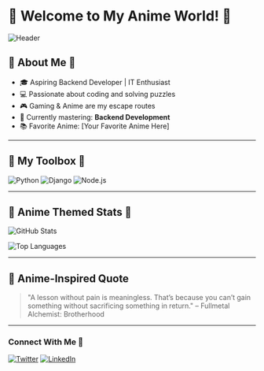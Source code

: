 # 🌸 Welcome to My Anime World! 🌸

![Header](https://your-image-link-here.com)

## 🌟 About Me 🌟
- 🎓 Aspiring Backend Developer | IT Enthusiast
- 💻 Passionate about coding and solving puzzles
- 🎮 Gaming & Anime are my escape routes
- 🌱 Currently mastering: **Backend Development**
- 📚 Favorite Anime: [Your Favorite Anime Here]

---

## 🌸 My Toolbox 🌸

![Python](https://img.shields.io/badge/-Python-3776AB?logo=python&logoColor=white&style=flat-square)
![Django](https://img.shields.io/badge/-Django-092E20?logo=django&logoColor=white&style=flat-square)
![Node.js](https://img.shields.io/badge/-Node.js-339933?logo=node.js&logoColor=white&style=flat-square)

---

## 🌟 Anime Themed Stats 🌟

![GitHub Stats](https://github-readme-stats.vercel.app/api?username=your-username&show_icons=true&theme=tokyonight)

![Top Languages](https://github-readme-stats.vercel.app/api/top-langs/?username=your-username&layout=compact&theme=tokyonight)

---

## 🎨 Anime-Inspired Quote

> "A lesson without pain is meaningless. That’s because you can’t gain something without sacrificing something in return." – Fullmetal Alchemist: Brotherhood

---

### Connect With Me 🌸

[![Twitter](https://img.shields.io/badge/Twitter-1DA1F2?logo=twitter&logoColor=white&style=flat-square)](https://twitter.com/yourhandle)
[![LinkedIn](https://img.shields.io/badge/LinkedIn-0077B5?logo=linkedin&logoColor=white&style=flat-square)](https://linkedin.com/in/yourhandle)


<!---
Houy-G/Houy-G is a ✨ special ✨ repository because its `README.md` (this file) appears on your GitHub profile.
You can click the Preview link to take a look at your changes.
--->
